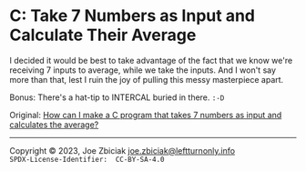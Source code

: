 # C: Take 7 Numbers as Input and Calculate Their Average

I decided it would be best to take advantage of the fact that we know we're
receiving 7 inputs to average, while we take the inputs.   And I won't say
more than that, lest I ruin the joy of pulling this messy masterpiece apart.

Bonus:  There's a hat-tip to INTERCAL buried in there.  `:-D`

Original: [How can I make a C program that takes 7 numbers as input and calculates the average?](https://www.quora.com/How-can-I-make-a-C-program-that-takes-7-numbers-as-input-and-calculates-the-average/answer/Joe-Zbiciak)

____

Copyright © 2023, Joe Zbiciak <joe.zbiciak@leftturnonly.info>  
`SPDX-License-Identifier:  CC-BY-SA-4.0`

